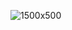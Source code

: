![1500x500](https://user-images.githubusercontent.com/49426855/129484479-58426be2-c96d-49e0-b94a-66ee2754bdac.png)

